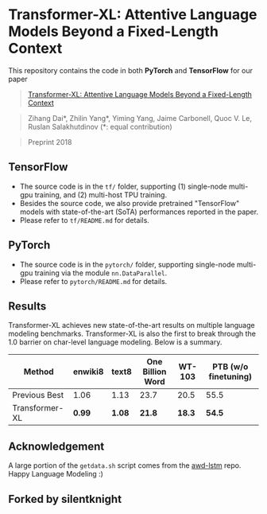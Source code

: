 # Transformer-XL: Attentive Language Models Beyond a Fixed-Length Context

This repository contains the code in both **PyTorch** and **TensorFlow** for our paper
>[Transformer-XL: Attentive Language Models Beyond a Fixed-Length Context](http://arxiv.org/abs/1901.02860)

>Zihang Dai\*, Zhilin Yang\*, Yiming Yang, Jaime Carbonell, Quoc V. Le, Ruslan Salakhutdinov (*: equal contribution)

>Preprint 2018

## TensorFlow

- The source code is in the `tf/` folder, supporting (1) single-node multi-gpu training, and (2) multi-host TPU training.
- Besides the source code, we also provide pretrained "TensorFlow" models with state-of-the-art (SoTA) performances reported in the paper.
- Please refer to `tf/README.md` for details.

## PyTorch

- The source code is in the `pytorch/` folder, supporting single-node multi-gpu training via the module `nn.DataParallel`.
- Please refer to `pytorch/README.md` for details.

## Results

Transformer-XL achieves new state-of-the-art results on multiple language modeling benchmarks. Transformer-XL is also the first to break through the 1.0 barrier on char-level language modeling. Below is a summary.

Method | enwiki8 | text8 | One Billion Word | WT-103 | PTB (w/o finetuning)
-- | -- | -- | -- | -- | -- 
Previous Best | 1.06 | 1.13 | 23.7 | 20.5 | 55.5
Transformer-XL | **0.99** | **1.08** | **21.8** | **18.3** | **54.5**



## Acknowledgement

A large portion of the `getdata.sh` script comes from the [awd-lstm](https://github.com/salesforce/awd-lstm-lm/) repo. Happy Language Modeling :)

## Forked by silentknight
